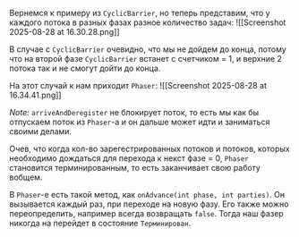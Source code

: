 Вернемся к примеру из `CyclicBarrier`, но теперь представим, что у каждого потока в разных фазах разное количество задач:
![[Screenshot 2025-08-28 at 16.30.28.png]]

В случае с `CyclicBarrier` очевидно, что мы не дойдем до конца, потому что на второй фазе `CyclicBarrier` встанет с счетчиком = 1, и верхние 2 потока так и не смогут дойти до конца.

На этот случай к нам приходит `Phaser`:
![[Screenshot 2025-08-28 at 16.34.41.png]]

_Note:_ `arriveAndDeregister` не блокирует поток, то есть мы как бы отпускаем поток из `Phaser`-а и он дальше может идти и заниматься своими делами.

Очев, что когда кол-во зарегестрированных потоков и потоков, которых необходимо дождаться для перехода к некст фазе = 0, `Phaser`  становится терминированным, то есть заканчивает свою работу вобщем. 

В `Phaser`-е есть такой метод, как `onAdvance(int phase, int parties)`. Он вызывается каждый раз, при переходе на новую фазу. Его также можно переопределить, например всегда возвращать `false`. Тогда наш фазер никогда на перейдет в состояние `Терминирован`.